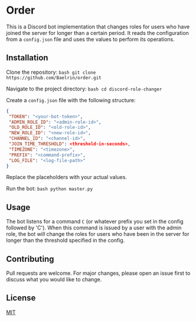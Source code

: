 # Order

This is a Discord bot implementation that changes roles for users who have joined the server for longer than a certain period. It reads the configuration from a `config.json` file and uses the values to perform its operations.

## Installation

Clone the repository:
`bash git clone https://github.com/Baelrin/order.git`

Navigate to the project directory:
`bash cd discord-role-changer`

Create a `config.json` file with the following structure:
```json
{
 "TOKEN": "<your-bot-token>",
 "ADMIN_ROLE_ID": "<admin-role-id>",
 "OLD_ROLE_ID": "<old-role-id>",
 "NEW_ROLE_ID": "<new-role-id>",
 "CHANNEL_ID": "<channel-id>",
 "JOIN_TIME_THRESHOLD": <threshold-in-seconds>,
 "TIMEZONE": "<timezone>",
 "PREFIX": "<command-prefix>",
 "LOG_FILE": "<log-file-path>"
}
```
Replace the placeholders with your actual values.

Run the bot:
`bash python master.py`

## Usage

The bot listens for a command `C` (or whatever prefix you set in the config followed by 'C'). When this command is issued by a user with the admin role, the bot will change the roles for users who have been in the server for longer than the threshold specified in the config.

## Contributing

Pull requests are welcome. For major changes, please open an issue first to discuss what you would like to change.

## License

[MIT](https://choosealicense.com/licenses/mit/)
